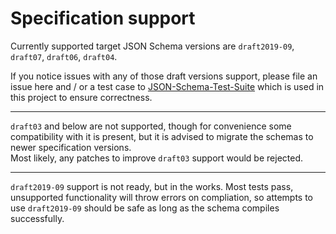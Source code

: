 # Specification support

Currently supported target JSON Schema versions are `draft2019-09`, `draft07`, `draft06`, `draft04`.

If you notice issues with any of those draft versions support, please file an issue here and / or
a test case to [JSON-Schema-Test-Suite](https://github.com/json-schema-org/JSON-Schema-Test-Suite)
which is used in this project to ensure correctness.

---

`draft03` and below are not supported, though for convenience some compatibility with it is present,
but it is advised to migrate the schemas to newer specification versions.\
Most likely, any patches to improve `draft03` support would be rejected.

---

`draft2019-09` support is not ready, but in the works. Most tests pass, unsupported functionality
will throw errors on compliation, so attempts to use `draft2019-09` should be safe as long as the
schema compiles successfully.
